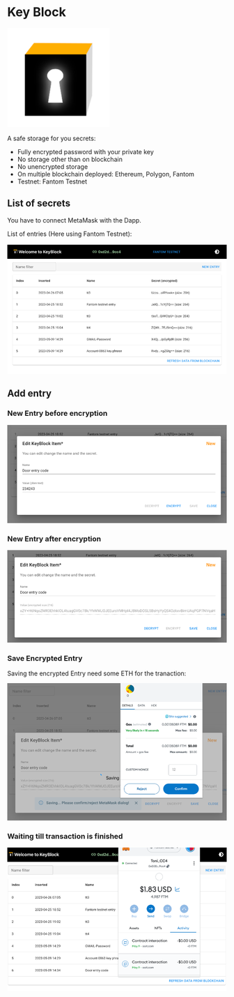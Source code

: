 # [](docs/img.png) Key Block

![img.png](docs/img.png)

A safe storage for you secrets:
- Fully encrypted password with your private key
- No storage other than on blockchain
- No unencrypted storage
- On multiple blockchain deployed: Ethereum, Polygon, Fantom
- Testnet: Fantom Testnet


## List of secrets

You have to connect MetaMask with the Dapp.

List of entries (Here using Fantom Testnet):

![img_1.png](docs/img_1.png)

## Add entry

### New Entry before encryption

![img_2.png](docs/img_2.png)

### New Entry after encryption

![img_3.png](docs/img_3.png)

### Save Encrypted Entry

Saving the encrypted Entry need some ETH for the tranaction:

![img_4.png](docs/img_4.png)

### Waiting till transaction is finished

![img_5.png](docs/img_5.png)

